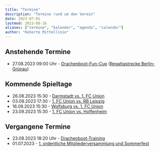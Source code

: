 ```yaml
---
title: "Termine"
description: "Termine rund um den Verein"
date: 2023-07-01
lastmod: 2023-08-26
aliases: ["termine", "kalender", "agenda", "calendar"]
author: "Kohorte Mittellinie"
---
```


## Anstehende Termine

* 27.08.2023 09:00 Uhr - [Drachenboot-Fun-Cup](/posts/2023/08/22/dbfc23)
  ([Regattastrecke Berlin-Grünau](https://www.openstreetmap.org/way/421306013))


## Kommende Spieltage

* 26.08.2023 15:30 - [Darmstadt vs. 1. FC Union](https://www.fc-union-berlin.de/de/fussball/profis/spielplan/detail/SV-Darmstadt-98-1-FC-Union-Berlin--17182t/)
* 03.09.2023 17:30 - [1. FC Union vs. RB Leipzig](https://www.fc-union-berlin.de/de/fussball/profis/spielplan/detail/-1-FC-Union-Berlin-RB-Leipzig-17184J/)
* 16.09.2023 15:30 - [Wolfsburg vs. 1. FC Union](https://www.fc-union-berlin.de/de/fussball/profis/spielplan/detail/VfL-Wolfsburg-1-FC-Union-Berlin--17201g/)
* 23.09.2023 15:30 - [1. FC Union vs. Hoffenheim](https://www.fc-union-berlin.de/de/fussball/profis/spielplan/detail/-1-FC-Union-Berlin-TSG-Hoffenheim-17202u/)


## Vergangene Termine

* 23.08.2023 18:20 Uhr - [Drachenboot-Training](/posts/2023/08/22/dbfc23)
* 01.07.2023 - [1. ordentliche Mitgliederversammlung und Sommerfest](/reports/2023/07/07/mv1)
